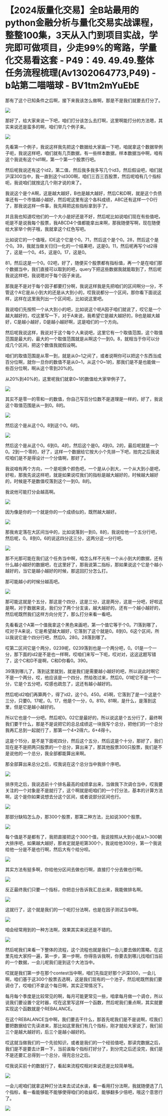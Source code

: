 # 【2024版量化交易】全B站最用的python金融分析与量化交易实战课程，整整100集，3天从入门到项目实战，学完即可做项目，少走99%的弯路，学量化交易看这套 - P49：49. 49.49.整体任务流程梳理(Av1302064773,P49) - b站第二喵喵球 - BV1tm2mYuEbE

那有了这个已知条件之后啊，接下来我该怎么做啊，那是不是我们就要去打分了。

![](img/2383f12323e5ca9629e1b204cef20ad4_1.png)

那好了，给大家来说一下吧，咱们打分该怎么去打啊，这里啊能打分的方法嗯，其实来说还是蛮多的啊，咱们举几个例子来。



![](img/2383f12323e5ca9629e1b204cef20ad4_3.png)

先看第一个例子，我说这样我先把这个数据给大家画一下吧，咱就拿这个数据举例子呃，我说这样吧，咱们就有几页数据，有一些样本数据，样本数据当中啊，咱有这个我说有这个id1啊，第一个第一个股票行吧。

然后呢我说还有这个id2，第二值，然后我多我多写几个id3，然后假设吧，咱们就沪深300当中，我一直到这个id300啊，咱们三百三百股票，然后呢咱有几个指标呃，我说咱们就按这几个刚才说的来了。

我说这个是个A啊，这是越大越好，B也是越大越好，然后C和D啊，就是这个负债率还有一个市值越小越好，然后呢这里有这个各科成绩，ABC还有这样一个D行了，那我说这样一件事，我先拜把这些指标拿到手了。

并且我也知道哎他们的一个大小是好还是不好，然后呢比如说咱们现在有些值吧，呃是不是说我每个股票，我ABCD4个值都能拿出来啊，那我随便写啊，现在随便给大家举个例子哦，我就拿这个红色写吧。

比如说它的一个值哦，IDE这个它是个0。71，然后这个是个0。28，然后这个是个0。39，我就当做关归归一化的一个结果吧，这是0。11，然后呢再写个id2得了，这是一个0。45，这是0。17，这是0。

81，然后这是一个0。02吧，好了，随便买个股票都有指标值，再一个是在咱们那个数据当中，我们直接可以取到的吧，query下把这些数据我就能取到了，然后呢我说这样吧，我说嗯对于每个因子来说。

那我是不是对于每个因子都要打分啊，我说这样我是先把咱们的区间啊分一分，不管这个A它是从小到大的还是从大到小的，哎我说都分一个区间，那你看下面说这样，这样在这里我列出一个区间呃，比如说这里吧。

我说咱们先按照一个从大到小的吧，比如说这个呃A因子咱们就说了，哎它是一个越大越好的，哎这里写一下，对于A来说，我希望它是越大越好的，B也是越大越好，C是越小越好，D是越小越好啊，这是咱们的一个方向。

然后呢我说这样，我说对于这个每个人来说吧，这里它有一个取值范围，这个取值范围是最大的，最大的一个取值范围就是从啊这个一到0。8，就相当于你可以分成几个区间，把这个数值我就假设啊。

咱们的取值范围是从零一到，就是从0~1之间了，或者说啊你可以把这个东西当成百分位啊，就你一旦你的数值不是从0~1，从这个0~1的，那我们是不是也能做一些百分位啊，啊从这个零到20%的。

从20%到40%的，这里呢我们就拿0~1的数值给大家举例子了。

![](img/2383f12323e5ca9629e1b204cef20ad4_5.png)

其实不是零一的零和一的数值，你自己写百分位数不是道理是一样的，好了，我说这个取值范围是从一到0。8的。



![](img/2383f12323e5ca9629e1b204cef20ad4_7.png)

然后这个是从这个0。8到这个0。6的。

![](img/2383f12323e5ca9629e1b204cef20ad4_9.png)

然后这个是从这个0。6到0。4的，然后这个是0。4到0。2的，最后呢就是一个0。2到一个零的，好了，这样一个数据给它按大小个先排一下吧，拍完之后我说哎咱们是不是得设计一个分值啊，那好了。

我说咱有两个方向，一个是呃换个颜色吧，一个是从小到大，一个从大到小是吧，好啦，那我先说这样吧，就是如果说哎我们的指标是越大越好的，时候越大越好的，时候是不是数值哎落到这个一到0。8的。

我说他可能打分会越高啊。

![](img/2383f12323e5ca9629e1b204cef20ad4_11.png)

因为像是你的一个就是你的一个成绩似的，既然越大越好。

![](img/2383f12323e5ca9629e1b204cef20ad4_13.png)

那我肯定落在大区间当中的，比如说落到一到0。8的，我说给他一个五分行吧，然后呢，0。8到0。6的说这四分这三分，这两分这一分行吧。



![](img/2383f12323e5ca9629e1b204cef20ad4_15.png)

那不光那可能在我们这个任务当中啊，咱怎么样不光有一个从小到大的数据，还有什么越小越好的数据吧，在这里好了，那我说第二指标，那如果说这个它是个越小越好的，当它是越小越好的时候，那这回打分怎么打。

那可能越小的时候分越高吧。

![](img/2383f12323e5ca9629e1b204cef20ad4_17.png)

那可能这就是个五分，那这是个四分，这是三分，这是两分，这是一分吧，好啦这是啊，对于数据来说，我们分了两个分支诶，越大越好的，还有一个越小越好的，然后呢既然我们这样方向分完了，那么打分来看一看吧。

先看看这个A第一个值我拿这个黑色来画吧，第一个值它等于个0。71落到哪了，哎对于A来说，它是希望越大越好，它落到了这个就是0。8到0。6这个区间，所以我说它是个四分行吧，然后0。280。28落到哪了。

哎第二区间它是个两分，0239呢，0239落到也是一个两分吧，0。01是一个一分，那下面的id2是不是也一样啊，哎咱们来写一下呃，哎对对，这这这题写错了，这个C和D不是啊，C和D你看0。390。

39落到哪儿了，落到这里就到，就是我们是需要越小越好的吧，所以说此时啊它不是一个两分，哎，他应该是一个四分，然给改过来，然后0。01呢它不是一个一分，它是个五分吧，哎感也疏忽了，这还有越小越好的。

然后呢id2咱们再算两个，得了id2，这个0。450。45啊，它落到了是一个这是个三分，只要0。17呢，0。17，他是个一分，0。810。81啊，是什么，是落到这里，但是它是越小越好的。

所以它也是个一分吧，然后呢0。02它是最好的，所以说这是个五分行了，最终啊我们要干什么，那是不是说把它的总总成绩这一块我写个总分，把他们的一个总分我再汇总到一起就行了，那第一个4+2得六，6+4得十。

这是个15分，是不是下面呢四分，然后这个五分，然后这是个十分，那好了，我们现在是不是把两只股票的一个总分，算出来了，那其他股票300只股票，我们是不是说他的一个总分，我全部都能算出来啊。

那全部算出来总分之后，哎我说在这个总分当中我排个序吧。

![](img/2383f12323e5ca9629e1b204cef20ad4_19.png)

排序完之后，我说选前十个排名最高的成绩拿出来，当做我下次调仓当中，哎我要关注的一个对象是不是就行了，这个啊就是呃咱们的一个打分法，基本的计算方法啊，这个是你如果说想去分这个区间，或者说部分区间也行。



![](img/2383f12323e5ca9629e1b204cef20ad4_21.png)

那部分缺陷怎么办，那300个股票，那第二种方法，比如说300个股票。

![](img/2383f12323e5ca9629e1b204cef20ad4_23.png)

每个值是不是都有了，我把直接把这个300个值，我说按照从大到小就从1~300朝大排序吧，如果越大越好，那肯定就是呃第300个，我说给他300分，第一个我说给他一分是不是也行啊，然后大有个给分呗。



![](img/2383f12323e5ca9629e1b204cef20ad4_25.png)

其实方法有挺多啊，你给他分区间去做也行啊，直接打个分去做也行啊。

![](img/2383f12323e5ca9629e1b204cef20ad4_27.png)

反正最终我们只要一个指标，你把总分告诉我汇总出来，我能做排名啊。

![](img/2383f12323e5ca9629e1b204cef20ad4_29.png)

这就行了，这个就是我们的一个呃打分法啊，也是在因子测试当中啊。

![](img/2383f12323e5ca9629e1b204cef20ad4_31.png)

咱会经常用到的一种方法啊，效果其实来说还是不错的。

![](img/2383f12323e5ca9629e1b204cef20ad4_33.png)

然后呢我们来看一下整体的流程，这个流程也就是我们一会儿要去做的策略，在这里先给大家捋一遍，第一步，第一步啊，你得告诉我啊，你要去到哪儿找咱们当前的一个数据，一会儿呢我们是到这个大池当中。

哎就是我们第一步在那个contest当中啊，咱们先指定好那个沪深300，一会儿啊，咱们基于这300个股票去选啊，这是我们现有的一个池子，然后呢既然我们要调仓了，哎咱们不拿这个每日啊，其实正常情况下。

每月每个季度是比较常见的啊，每月可能更常见一些，咱拿每月做一个调仓，所以说我们要设置个定时器，哎在这里写这样一个函数，然后呢我们重点啊，其实就要实现这个函数就是个REBALANCE。

在这个REBALANCE当中啊，我们要去干什么，那首先呢我们是不是说啊，哎我们要把数据给它先读进来，那比如这里我们有几个指标，刚才就给大家说了，我们前三个是越大越好的，后三个是越小越好的。

哎这就当做我们的一个先验知识，或者是我们的一个经验值吧，那读完数据之后，我们是不是要去计算一下，当前诶每个指标打好分了，到分完之后还没完，我们是不是还要汇总得到一个总分，得完总分之后。

哎我说买前十的数就行了，看起来流程哎相对来说还是比较简单哦。

![](img/2383f12323e5ca9629e1b204cef20ad4_35.png)

一会儿呢咱们就拿这种打分法来去试试水诶，看一看用打分法啊，我就随便选了几个指标，看一看能够能不能够使得咱们的收益哎，能够翻多少倍吧，哦这个意思行了。



![](img/2383f12323e5ca9629e1b204cef20ad4_37.png)